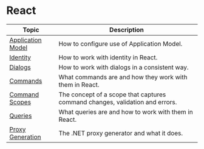 # React

| Topic | Description |
| ------- | ----------- |
| [Application Model](./application-model.md) | How to configure use of Application Model. |
| [Identity](./identity.md) | How to work with identity in React. |
| [Dialogs](./dialogs.md) | How to work with dialogs in a consistent way. |
| [Commands](./commands.md) | What commands are and how they work with them in React. |
| [Command Scopes](./command-scope.md) | The concept of a scope that captures command changes, validation and errors. |
| [Queries](./queries.md) | What queries are and how to work with them in React. |
| [Proxy Generation](./proxy-generation.md) | The .NET proxy generator and what it does. |
